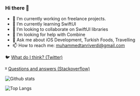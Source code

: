 ### Hi there 👋

- 🔭 I’m currently working on freelance projects.
- 🌱 I’m currently learning SwiftUI
- 👯 I’m looking to collaborate on SwiftUI libraries
- 🤔 I’m looking for help with Combine
- 💬 Ask me about iOS Development, Turkish Foods, Travelling
- 📫 How to reach me: muhammedtanriverdi@gmail.com

🐦 [What do I think? (Twitter)](https://twitter.com/m_tanriverdii)

⎶ [Questions and answers (Stackoverflow)](https://stackoverflow.com/users/2186887/muhammed-tanriverdi)

![Github stats](https://github-readme-stats.vercel.app/api?username=muhammedtanriverdi&count_private=true&show_icons=true&theme=gotham)

![Top Langs](https://github-readme-stats.vercel.app/api/top-langs/?username=muhammedtanriverdi&show_icons=true&theme=gotham)
